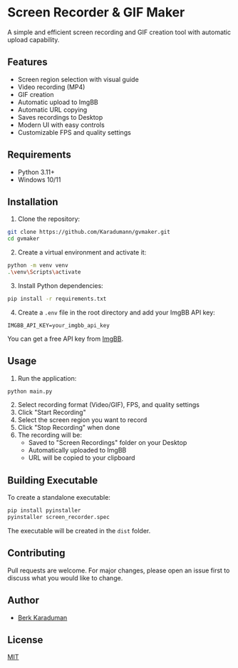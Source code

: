 # Screen Recorder & GIF Maker

A simple and efficient screen recording and GIF creation tool with automatic upload capability.

## Features

- Screen region selection with visual guide
- Video recording (MP4)
- GIF creation
- Automatic upload to ImgBB
- Automatic URL copying
- Saves recordings to Desktop
- Modern UI with easy controls
- Customizable FPS and quality settings

## Requirements

- Python 3.11+
- Windows 10/11

## Installation

1. Clone the repository:
```bash
git clone https://github.com/Karadumann/gvmaker.git
cd gvmaker
```

2. Create a virtual environment and activate it:
```bash
python -m venv venv
.\venv\Scripts\activate
```

3. Install Python dependencies:
```bash
pip install -r requirements.txt
```

4. Create a `.env` file in the root directory and add your ImgBB API key:
```
IMGBB_API_KEY=your_imgbb_api_key
```

You can get a free API key from [ImgBB](https://api.imgbb.com/).

## Usage

1. Run the application:
```bash
python main.py
```

2. Select recording format (Video/GIF), FPS, and quality settings
3. Click "Start Recording"
4. Select the screen region you want to record
5. Click "Stop Recording" when done
6. The recording will be:
   - Saved to "Screen Recordings" folder on your Desktop
   - Automatically uploaded to ImgBB
   - URL will be copied to your clipboard

## Building Executable

To create a standalone executable:

```bash
pip install pyinstaller
pyinstaller screen_recorder.spec
```

The executable will be created in the `dist` folder.

## Contributing

Pull requests are welcome. For major changes, please open an issue first to discuss what you would like to change.

## Author

- [Berk Karaduman](https://github.com/Karadumann)

## License

[MIT](LICENSE) 